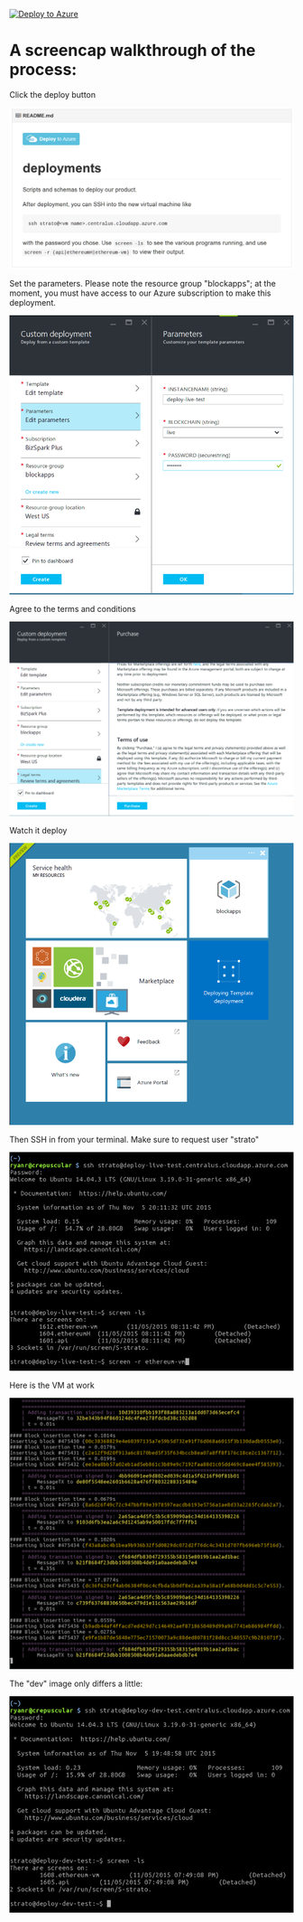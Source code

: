 [![Deploy to Azure](http://azuredeploy.net/deploybutton.png)](https://portal.azure.com/#create/Microsoft.Template/uri/https%3A%2F%2Fraw.githubusercontent.com%2FAzure%2Fazure-quickstart-templates%2Fmaster%2Fblockapps-strato%2Fazuredeploy.json)

# A screencap walkthrough of the process:

Click the deploy button

![](./readme-images/01-deploy-button.png)

Set the parameters.  Please note the resource group "blockapps"; at the moment, you must have access to our Azure subscription to make this deployment.

![](./readme-images/02a-parameters.png)

Agree to the terms and conditions

![](./readme-images/03a-agreement.png)

Watch it deploy

![](./readme-images/04a-deploying.png)

Then SSH in from your terminal.  Make sure to request user "strato"

![](./readme-images/05a-ssh-live.png)

Here is the VM at work

![](./readme-images/06a-ethereum-vm.png)

The "dev" image only differs a little:

![](./readme-images/05b-ssh-dev.png)
